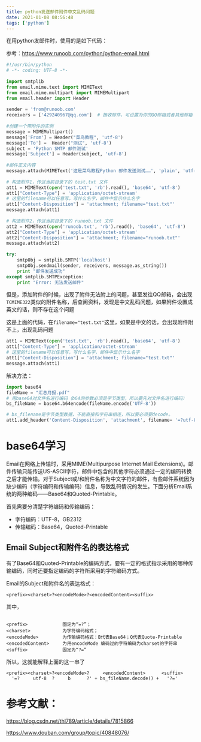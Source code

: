 ```yaml
---
title: python发送邮件附件中文乱码问题
date: 2021-01-08 08:56:48
tags: ['python']
---
```



在用python发邮件时，使用的是如下代码：

参考：https://www.runoob.com/python/python-email.html

```python
#!/usr/bin/python
# -*- coding: UTF-8 -*-
 
import smtplib
from email.mime.text import MIMEText
from email.mime.multipart import MIMEMultipart
from email.header import Header
 
sender = 'from@runoob.com'
receivers = ['429240967@qq.com']  # 接收邮件，可设置为你的QQ邮箱或者其他邮箱
 
#创建一个带附件的实例
message = MIMEMultipart()
message['From'] = Header("菜鸟教程", 'utf-8')
message['To'] =  Header("测试", 'utf-8')
subject = 'Python SMTP 邮件测试'
message['Subject'] = Header(subject, 'utf-8')
 
#邮件正文内容
message.attach(MIMEText('这是菜鸟教程Python 邮件发送测试……', 'plain', 'utf-8'))
 
# 构造附件1，传送当前目录下的 test.txt 文件
att1 = MIMEText(open('test.txt', 'rb').read(), 'base64', 'utf-8')
att1["Content-Type"] = 'application/octet-stream'
# 这里的filename可以任意写，写什么名字，邮件中显示什么名字
att1["Content-Disposition"] = 'attachment; filename="test.txt"'
message.attach(att1)
 
# 构造附件2，传送当前目录下的 runoob.txt 文件
att2 = MIMEText(open('runoob.txt', 'rb').read(), 'base64', 'utf-8')
att2["Content-Type"] = 'application/octet-stream'
att2["Content-Disposition"] = 'attachment; filename="runoob.txt"'
message.attach(att2)
 
try:
    smtpObj = smtplib.SMTP('localhost')
    smtpObj.sendmail(sender, receivers, message.as_string())
    print "邮件发送成功"
except smtplib.SMTPException:
    print "Error: 无法发送邮件"
```

但是，添加附件的时候，出现了附件无法附上的问题，甚至发往QQ邮箱，会出现`TCMIME322`类似的附件名称，后查阅资料，发现是中文乱码问题，如果附件设置成英文的话，则不存在这个问题

这是上面的代码，在`filename="test.txt"`这里，如果是中文的话，会出现附件附不上，出现乱码问题
```python
att1 = MIMEText(open('test.txt', 'rb').read(), 'base64', 'utf-8')
att1["Content-Type"] = 'application/octet-stream'
# 这里的filename可以任意写，写什么名字，邮件中显示什么名字
att1["Content-Disposition"] = 'attachment; filename="test.txt"'
message.attach(att1)

```

解决方法：

```python
import base64
fileName = "汇总月报.pdf"
# 用base64对文件名进行编码（b64的参数必须是字节类型，所以要先对文件名进行编码）
bs_fileName = base64.b64encode(fileName.encode('UTF-8'))

# bs_filename是字节类型数据，不能直接和字符串相连，所以要必须要decode。
att1.add_header('Content-Disposition', 'attachment', filename= '=?utf-8?b?' + bs_fileName.decode() + '?=')


```



# base64学习

Email在网络上传输时，采用MIME(Multipurpose Internet Mail Extensions)。邮件传输只能传送US-ASCII字符，邮件中包含的其他字符必须通过一定的编码转换之后才能传输。对于Subject或/和附件名称为中文字符的邮件，有些邮件系统因为缺少编码（字符编码和传输编码）信息，导致乱码情况的发生。下面分析Email系统的两种编码——Base64和Quoted-Printable。

首先需要分清楚字符编码和传输编码：
* 字符编码：UTF-8，GB2312
* 传输编码：Base64，Quoted-Printable


## Email Subject和附件名的表达格式

有了Base64和Quoted-Printable的编码方式，要有一定的格式指示采用的哪种传输编码，同时还要指定编码的字符所采用的字符编码方式。

Email的Subject和附件名的表达格式：
```
<prefix><charset>?<encodeMode>?<encodedContent><suffix>
```

其中，

```

<prefix>             固定为“=?”；
<charset>            为字符编码格式；
<encodeMode>         为传输编码格式：B代表Base64；Q代表Quote-Printable
<encodedContent>     为用encodeMode 编码过的字符编码为charset的字符串
<suffix>             固定为“?=”

```

所以，这就能解释上面的这一串了
```
<prefix><charset>?<encodeMode>?     <encodedContent>      <suffix>
  '=?     utf-8  ?     b      ?' + bs_fileName.decode() +   '?='
```





# 参考文献：

https://blog.csdn.net/thl789/article/details/7815866

https://www.douban.com/group/topic/40848076/

